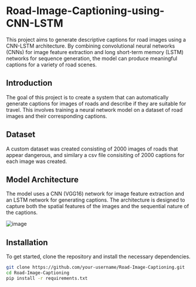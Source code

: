 # Road-Image-Captioning-using-CNN-LSTM

This project aims to generate descriptive captions for road images using a CNN-LSTM architecture. By combining convolutional neural networks (CNNs) for image feature extraction and long short-term memory (LSTM) networks for sequence generation, the model can produce meaningful captions for a variety of road scenes.


## Introduction
The goal of this project is to create a system that can automatically generate captions for images of roads and describe if they are suitable for travel. This involves training a neural network model on a dataset of road images and their corresponding captions. 

## Dataset
A custom dataset was created consisting of 2000 images of roads that appear dangerous, and similary a csv file consisiting of 2000 captions for each image was created.

## Model Architecture
The model uses a CNN (VGG16) network for image feature extraction and an LSTM network for generating captions. The architecture is designed to capture both the spatial features of the images and the sequential nature of the captions.

![image](https://github.com/user-attachments/assets/fac7120a-ac18-4091-b539-eb3e08f96b4b)


## Installation
To get started, clone the repository and install the necessary dependencies.

```bash
git clone https://github.com/your-username/Road-Image-Captioning.git
cd Road-Image-Captioning
pip install -r requirements.txt
